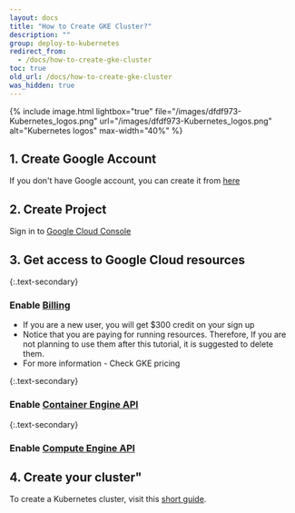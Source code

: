 ```yaml
---
layout: docs
title: "How to Create GKE Cluster?"
description: ""
group: deploy-to-kubernetes
redirect_from:
  - /docs/how-to-create-gke-cluster
toc: true
old_url: /docs/how-to-create-gke-cluster
was_hidden: true
---
```


{% include image.html 
lightbox="true" 
file="/images/dfdf973-Kubernetes_logos.png" 
url="/images/dfdf973-Kubernetes_logos.png" 
alt="Kubernetes logos" 
max-width="40%" 
%}

## 1. Create Google Account
If you don't have Google account, you can create it from [here](https://accounts.google.com/SignUp)
 
## 2. Create Project
Sign in to [Google Cloud Console](https://console.cloud.google.com/)

## 3. Get access to Google Cloud resources

{:.text-secondary}
### Enable [Billing](https://console.cloud.google.com/billing)
* If you are a new user, you will get $300 credit on your sign up
* Notice that you are paying for running resources. Therefore, If you are not planning to use them after this tutorial, it is suggested to delete them.
* For more information - Check GKE pricing

{:.text-secondary} 
### Enable [Container Engine API](https://console.cloud.google.com/apis/api/container/overview)

{:.text-secondary}
### Enable [Compute Engine API](https://console.cloud.google.com/apis/api/compute_component/overview) 

## 4. Create your cluster"
To create a Kubernetes cluster, visit this [short guide](https://cloud.google.com/container-engine/docs/quickstart).
